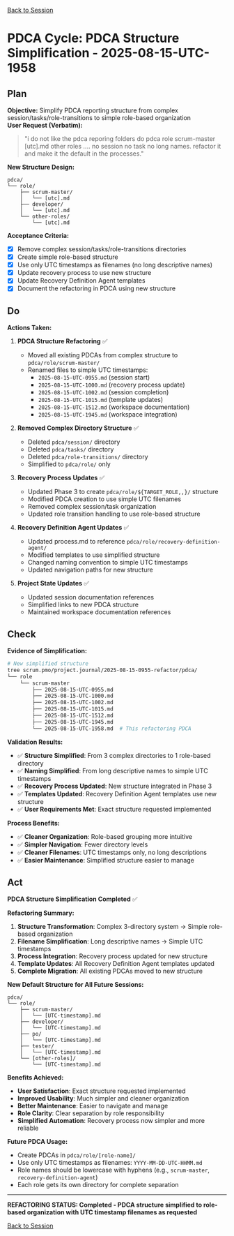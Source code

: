 [Back to Session](../../../project.state.md)

# PDCA Cycle: PDCA Structure Simplification - 2025-08-15-UTC-1958

## Plan

**Objective:** Simplify PDCA reporting structure from complex session/tasks/role-transitions to simple role-based organization  
**User Request (Verbatim):** 
> "i do not like the pdca reporing folders do pdca role scrum-master [utc].md other roles .... no session no task no long names. refactor it and make it the default in the processes."

**New Structure Design:**
```
pdca/
└── role/
    ├── scrum-master/
    │   └── [utc].md
    ├── developer/
    │   └── [utc].md
    └── other-roles/
        └── [utc].md
```

**Acceptance Criteria:**
- [x] Remove complex session/tasks/role-transitions directories
- [x] Create simple role-based structure
- [x] Use only UTC timestamps as filenames (no long descriptive names)
- [x] Update recovery process to use new structure
- [x] Update Recovery Definition Agent templates
- [x] Document the refactoring in PDCA using new structure

## Do

**Actions Taken:**

1. **PDCA Structure Refactoring** ✅
   - Moved all existing PDCAs from complex structure to `pdca/role/scrum-master/`
   - Renamed files to simple UTC timestamps:
     - `2025-08-15-UTC-0955.md` (session start)
     - `2025-08-15-UTC-1000.md` (recovery process update)
     - `2025-08-15-UTC-1002.md` (session completion)
     - `2025-08-15-UTC-1015.md` (template updates)
     - `2025-08-15-UTC-1512.md` (workspace documentation)
     - `2025-08-15-UTC-1945.md` (workspace integration)

2. **Removed Complex Directory Structure** ✅
   - Deleted `pdca/session/` directory
   - Deleted `pdca/tasks/` directory  
   - Deleted `pdca/role-transitions/` directory
   - Simplified to `pdca/role/` only

3. **Recovery Process Updates** ✅
   - Updated Phase 3 to create `pdca/role/${TARGET_ROLE,,}/` structure
   - Modified PDCA creation to use simple UTC filenames
   - Removed complex session/task organization
   - Updated role transition handling to use role-based structure

4. **Recovery Definition Agent Updates** ✅
   - Updated process.md to reference `pdca/role/recovery-definition-agent/`
   - Modified templates to use simplified structure
   - Changed naming convention to simple UTC timestamps
   - Updated navigation paths for new structure

5. **Project State Updates** ✅
   - Updated session documentation references
   - Simplified links to new PDCA structure
   - Maintained workspace documentation references

## Check

**Evidence of Simplification:**
```bash
# New simplified structure
tree scrum.pmo/project.journal/2025-08-15-0955-refactor/pdca/
└── role
    └── scrum-master
        ├── 2025-08-15-UTC-0955.md
        ├── 2025-08-15-UTC-1000.md
        ├── 2025-08-15-UTC-1002.md
        ├── 2025-08-15-UTC-1015.md
        ├── 2025-08-15-UTC-1512.md
        ├── 2025-08-15-UTC-1945.md
        └── 2025-08-15-UTC-1958.md  # This refactoring PDCA
```

**Validation Results:**
- ✅ **Structure Simplified**: From 3 complex directories to 1 role-based directory
- ✅ **Naming Simplified**: From long descriptive names to simple UTC timestamps
- ✅ **Recovery Process Updated**: New structure integrated in Phase 3
- ✅ **Templates Updated**: Recovery Definition Agent templates use new structure
- ✅ **User Requirements Met**: Exact structure requested implemented

**Process Benefits:**
- ✅ **Cleaner Organization**: Role-based grouping more intuitive
- ✅ **Simpler Navigation**: Fewer directory levels
- ✅ **Cleaner Filenames**: UTC timestamps only, no long descriptions
- ✅ **Easier Maintenance**: Simplified structure easier to manage

## Act

**PDCA Structure Simplification Completed** ✅

**Refactoring Summary:**
1. **Structure Transformation**: Complex 3-directory system → Simple role-based organization
2. **Filename Simplification**: Long descriptive names → Simple UTC timestamps
3. **Process Integration**: Recovery process updated for new structure
4. **Template Updates**: All Recovery Definition Agent templates updated
5. **Complete Migration**: All existing PDCAs moved to new structure

**New Default Structure for All Future Sessions:**
```
pdca/
└── role/
    ├── scrum-master/
    │   └── [UTC-timestamp].md
    ├── developer/
    │   └── [UTC-timestamp].md
    ├── po/
    │   └── [UTC-timestamp].md
    ├── tester/
    │   └── [UTC-timestamp].md
    └── [other-roles]/
        └── [UTC-timestamp].md
```

**Benefits Achieved:**
- **User Satisfaction**: Exact structure requested implemented
- **Improved Usability**: Much simpler and cleaner organization
- **Better Maintenance**: Easier to navigate and manage
- **Role Clarity**: Clear separation by role responsibility
- **Simplified Automation**: Recovery process now simpler and more reliable

**Future PDCA Usage:**
- Create PDCAs in `pdca/role/[role-name]/`
- Use only UTC timestamps as filenames: `YYYY-MM-DD-UTC-HHMM.md`
- Role names should be lowercase with hyphens (e.g., `scrum-master`, `recovery-definition-agent`)
- Each role gets its own directory for complete separation

---

**REFACTORING STATUS: Completed - PDCA structure simplified to role-based organization with UTC timestamp filenames as requested**

[Back to Session](../../../project.state.md)
